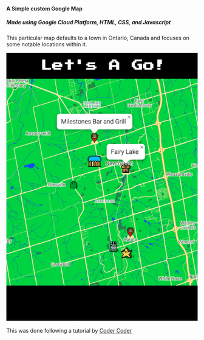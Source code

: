 #### A Simple custom Google Map

##### Made using Google Cloud Platform, HTML, CSS, and Javascript


This particular map defaults to a town in Ontario, Canada and focuses on some notable locations within it.

![Google Map](superMarioMap.png)




This was done following a tutorial by [Coder Coder](https://www.youtube.com/watch?v=CdDXbvBFXLY)


